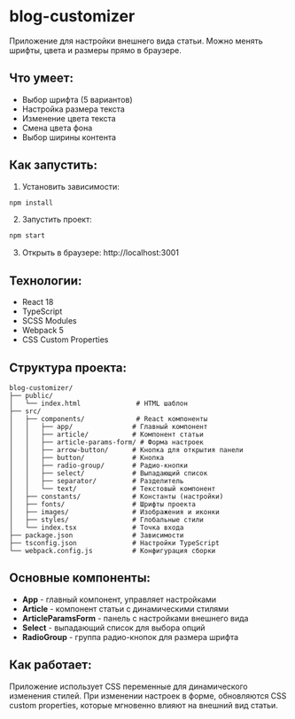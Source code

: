# blog-customizer

Приложение для настройки внешнего вида статьи. Можно менять шрифты, цвета и размеры прямо в браузере.

## Что умеет:
- Выбор шрифта (5 вариантов)
- Настройка размера текста
- Изменение цвета текста
- Смена цвета фона
- Выбор ширины контента

## Как запустить:

1. Установить зависимости:
```bash
npm install
```

2. Запустить проект:
```bash
npm start
```

3. Открыть в браузере: http://localhost:3001

## Технологии:
- React 18
- TypeScript
- SCSS Modules
- Webpack 5
- CSS Custom Properties

## Структура проекта:

```
blog-customizer/
├── public/
│   └── index.html              # HTML шаблон
├── src/
│   ├── components/             # React компоненты
│   │   ├── app/               # Главный компонент
│   │   ├── article/           # Компонент статьи
│   │   ├── article-params-form/ # Форма настроек
│   │   ├── arrow-button/      # Кнопка для открытия панели
│   │   ├── button/            # Кнопка
│   │   ├── radio-group/       # Радио-кнопки
│   │   ├── select/            # Выпадающий список
│   │   ├── separator/         # Разделитель
│   │   └── text/              # Текстовый компонент
│   ├── constants/             # Константы (настройки)
│   ├── fonts/                 # Шрифты проекта
│   ├── images/                # Изображения и иконки
│   ├── styles/                # Глобальные стили
│   └── index.tsx              # Точка входа
├── package.json               # Зависимости
├── tsconfig.json              # Настройки TypeScript
└── webpack.config.js          # Конфигурация сборки
```

## Основные компоненты:

- **App** - главный компонент, управляет настройками
- **Article** - компонент статьи с динамическими стилями  
- **ArticleParamsForm** - панель с настройками внешнего вида
- **Select** - выпадающий список для выбора опций
- **RadioGroup** - группа радио-кнопок для размера шрифта

## Как работает:

Приложение использует CSS переменные для динамического изменения стилей. При изменении настроек в форме, обновляются CSS custom properties, которые мгновенно влияют на внешний вид статьи.

